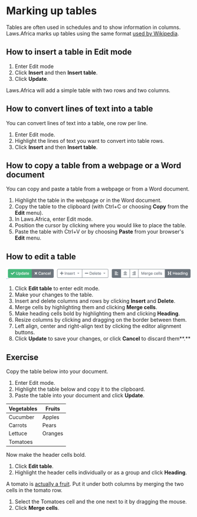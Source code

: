 # Marking up tables

Tables are often used in schedules and to show information in columns. Laws.Africa marks up tables using the same format [used by Wikipedia](https://en.wikipedia.org/wiki/Help:Introduction\_to\_tables\_with\_Wiki\_Markup/2).

## How to insert a table in Edit mode

1. Enter Edit mode
2. Click **Insert** and then **Insert table**.
3. Click **Update**.

Laws.Africa will add a simple table with two rows and two columns.

## How to convert lines of text into a table

You can  convert lines of text  into a table, one row per line.

1. Enter Edit mode.
2. Highlight the lines of text you want to convert into table rows.
3. Click **Insert** and then **Insert table**.

## **How to copy a table from a webpage or a Word document**

You can copy and paste a table from a webpage or from a Word document.

1. Highlight the table in the webpage or in the Word document.
2. Copy the table to the clipboard (with Ctrl+C or choosing **Copy** from the **Edit** menu).
3. In Laws.Africa, enter Edit mode.
4. Position the cursor by clicking where you would like to place the table.
5. Paste the table with Ctrl+V or by choosing **Paste** from your browser's **Edit** menu.

## How to edit a table

![](../.gitbook/assets/table-editor-buttons.png)

1. Click **Edit table** to enter edit mode.
2. Make your changes to the table.
3. Insert and delete columns and rows by clicking **Insert** and **Delete**.
4. Merge cells by highlighting them and clicking **Merge cells**.
5. Make heading cells bold by highlighting them and clicking **Heading**.
6. Resize columns by clicking and dragging on the border between them.
7. Left align, center and right-align text by clicking the editor alignment buttons.
8. Click **Update** to save your changes, or click **Cancel** to discard them**.**

## **Exercise**

Copy the table below into your document.

1. Enter Edit mode.
2. Highlight the table below and copy it to the clipboard.
3. Paste the table into your document and click **Update**.

| Vegetables | Fruits  |
| ---------- | ------- |
| Cucumber   | Apples  |
| Carrots    | Pears   |
| Lettuce    | Oranges |
| Tomatoes   |         |

Now make the header cells bold.

1. Click **Edit table**.
2. Highlight the header cells individually or as a group and click **Heading**.

A tomato is [actually a fruit](https://en.wikipedia.org/wiki/Tomato#Fruit\_versus\_vegetable). Put it under both columns by merging the two cells in the tomato row.

1. Select the Tomatoes cell and the one next to it by dragging the mouse.
2. Click **Merge cells**.
